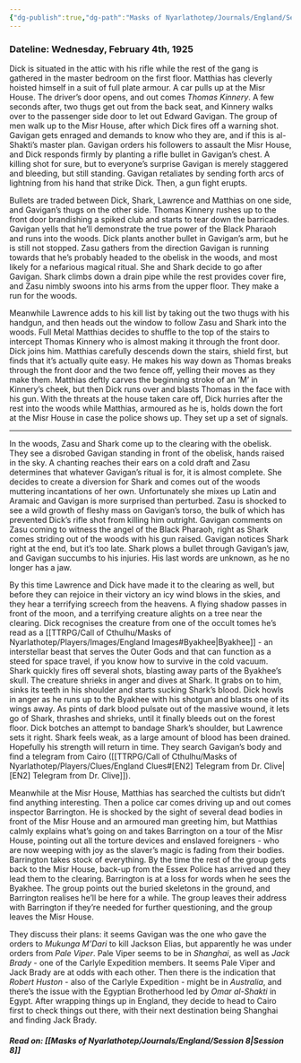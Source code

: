 ```yaml
---
{"dg-publish":true,"dg-path":"Masks of Nyarlathotep/Journals/England/Session 7.md","permalink":"/masks-of-nyarlathotep/journals/england/session-7/","tags":["TTRPG/Games/MoN"]}
---
```


### Dateline: Wednesday, February 4th, 1925
Dick is situated in the attic with his rifle while the rest of the gang is gathered in the master bedroom on the first floor. Matthias has cleverly hoisted himself in a suit of full plate armour. A car pulls up at the Misr House. The driver’s door opens, and out comes *Thomas Kinnery*. A few seconds after, two thugs get out from the back seat, and Kinnery walks over to the passenger side door to let out Edward Gavigan. The group of men walk up to the Misr House, after which Dick fires off a warning shot. Gavigan gets enraged and demands to know who they are, and if this is al-Shakti’s master plan. Gavigan orders his followers to assault the Misr House, and Dick responds firmly by planting a rifle bullet in Gavigan’s chest. A killing shot for sure, but to everyone’s surprise Gavigan is merely staggered and bleeding, but still standing. Gavigan retaliates by sending forth arcs of lightning from his hand that strike Dick. Then, a gun fight erupts.

Bullets are traded between Dick, Shark, Lawrence and Matthias on one side, and Gavigan’s thugs on the other side. Thomas Kinnery rushes up to the front door brandishing a spiked club and starts to tear down the barricades. Gavigan yells that he’ll demonstrate the true power of the Black Pharaoh and runs into the woods. Dick plants another bullet in Gavigan’s arm, but he is still not stopped. Zasu gathers from the direction Gavigan is running towards that he’s probably headed to the obelisk in the woods, and most likely for a nefarious magical ritual. She and Shark decide to go after Gavigan. Shark climbs down a drain pipe while the rest provides cover fire, and Zasu nimbly swoons into his arms from the upper floor. They make a run for the woods.

Meanwhile Lawrence adds to his kill list by taking out the two thugs with his handgun, and then heads out the window to follow Zasu and Shark into the woods. Full Metal Matthias decides to shuffle to the top of the stairs to intercept Thomas Kinnery who is almost making it through the front door. Dick joins him. Matthias carefully descends down the stairs, shield first, but finds that it’s actually quite easy. He makes his way down as Thomas breaks through the front door and the two fence off, yelling their moves as they make them. Matthias deftly carves the beginning stroke of an ‘M’ in Kinnery’s cheek, but then Dick runs over and blasts Thomas in the face with his gun. With the threats at the house taken care off, Dick hurries after the rest into the woods while Matthias, armoured as he is, holds down the fort at the Misr House in case the police shows up. They set up a set of signals.

---

In the woods, Zasu and Shark come up to the clearing with the obelisk. They see a disrobed Gavigan standing in front of the obelisk, hands raised in the sky. A chanting reaches their ears on a cold draft and Zasu determines that whatever Gavigan’s ritual is for, it is almost complete. She decides to create a diversion for Shark and comes out of the woods muttering incantations of her own. Unfortunately she mixes up Latin and Aramaic and Gavigan is more surprised than perturbed. Zasu is shocked to see a wild growth of fleshy mass on Gavigan’s torso, the bulk of which has prevented Dick’s rifle shot from killing him outright. Gavigan comments on Zasu coming to witness the angel of the Black Pharaoh, right as Shark comes striding out of the woods with his gun raised. Gavigan notices Shark right at the end, but it’s too late. Shark plows a bullet through Gavigan’s jaw, and Gavigan succumbs to his injuries. His last words are unknown, as he no longer has a jaw.

By this time Lawrence and Dick have made it to the clearing as well, but before they can rejoice in their victory an icy wind blows in the skies, and they hear a terrifying screech from the heavens. A flying shadow passes in front of the moon, and a terrifying creature alights on a tree near the clearing. Dick recognises the creature from one of the occult tomes he’s read as a [[TTRPG/Call of Cthulhu/Masks of Nyarlathotep/Players/Images/England Images#Byakhee\|Byakhee]] - an interstellar beast that serves the Outer Gods and that can function as a steed for space travel, if you know how to survive in the cold vacuum. Shark quickly fires off several shots, blasting away parts of the Byakhee’s skull. The creature shrieks in anger and dives at Shark. It grabs on to him, sinks its teeth in his shoulder and starts sucking Shark’s blood. Dick howls in anger as he runs up to the Byakhee with his shotgun and blasts one of its wings away. As pints of dark blood pulsate out of the massive wound, it lets go of Shark, thrashes and shrieks, until it finally bleeds out on the forest floor. Dick botches an attempt to bandage Shark’s shoulder, but Lawrence sets it right. Shark feels weak, as a large amount of blood has been drained. Hopefully his strength will return in time. They search Gavigan’s body and find a telegram from Cairo ([[TTRPG/Call of Cthulhu/Masks of Nyarlathotep/Players/Clues/England Clues#[EN2] Telegram from Dr. Clive\|[EN2] Telegram from Dr. Clive]]).

Meanwhile at the Misr House, Matthias has searched the cultists but didn’t find anything interesting. Then a police car comes driving up and out comes inspector Barrington. He is shocked by the sight of several dead bodies in front of the Misr House and an armoured man greeting him, but Matthias calmly explains what’s going on and takes Barrington on a tour of the Misr House, pointing out all the torture devices and enslaved foreigners - who are now weeping with joy as the slaver’s magic is fading from their bodies. Barrington takes stock of everything. By the time the rest of the group gets back to the Misr House, back-up from the Essex Police has arrived and they lead them to the clearing. Barrington is at a loss for words when he sees the Byakhee. The group points out the buried skeletons in the ground, and Barrington realises he’ll be here for a while. The group leaves their address with Barrington if they’re needed for further questioning, and the group leaves the Misr House.

They discuss their plans: it seems Gavigan was the one who gave the orders to *Mukunga M’Dari* to kill Jackson Elias, but apparently he was under orders from *Pale Viper*. Pale Viper seems to be in *Shanghai*, as well as *Jack Brady* - one of the Carlyle Expedition members. It seems Pale Viper and Jack Brady are at odds with each other. Then there is the indication that *Robert Huston* - also of the Carlyle Expedition - might be in *Australia*, and there’s the issue with the Egyptian Brotherhood led by *Omar al-Shakti* in Egypt. After wrapping things up in England, they decide to head to Cairo first to check things out there, with their next destination being Shanghai and finding Jack Brady.

##### Read on: [[Masks of Nyarlathotep/Journals/England/Session 8\|Session 8]]